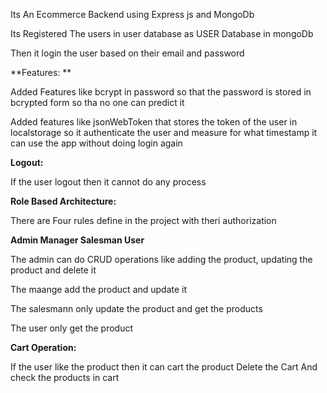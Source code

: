 Its An Ecommerce Backend using Express js and MongoDb

Its Registered The users in user database as USER Database in mongoDb

Then it login the user based on their email and password 

**Features: **

Added Features like bcrypt in password so that the password is stored in bcrypted form so tha no one can predict it

Added features like jsonWebToken that stores the token of the user in localstorage so it authenticate the user and measure for what timestamp it can use the app without doing login again

**Logout:**

If the user logout then it cannot do any process 


**Role Based Architecture:**

There are Four rules define in the project with theri authorization

**Admin
Manager
Salesman
User**


The admin can do CRUD operations like adding the product, updating the product and delete it 

The maange add the product and update it

The salesmann only update the product and get the products

The user only get the product


**Cart Operation:**

If the user like the product then it can cart the product
Delete the Cart 
And check the products in cart


